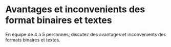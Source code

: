 # Avantages et inconvenients des format binaires et textes

En équipe de 4 à 5 personnes, discutez des avantages et inconvénients des
formats binaires et textes.
